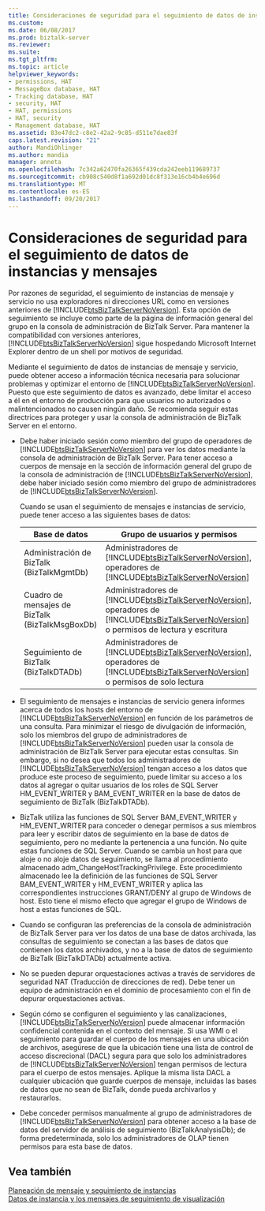 ```yaml
---
title: Consideraciones de seguridad para el seguimiento de datos de instancias y mensajes | Documentos de Microsoft
ms.custom: 
ms.date: 06/08/2017
ms.prod: biztalk-server
ms.reviewer: 
ms.suite: 
ms.tgt_pltfrm: 
ms.topic: article
helpviewer_keywords:
- permissions, HAT
- MessageBox database, HAT
- Tracking database, HAT
- security, HAT
- HAT, permissions
- HAT, security
- Management database, HAT
ms.assetid: 83e47dc2-c8e2-42a2-9c85-d511e7dae83f
caps.latest.revision: "21"
author: MandiOhlinger
ms.author: mandia
manager: anneta
ms.openlocfilehash: 7c342a62470fa26365f439cda242eeb119689737
ms.sourcegitcommit: cb908c540d8f1a692d01dc8f313e16cb4b4e696d
ms.translationtype: MT
ms.contentlocale: es-ES
ms.lasthandoff: 09/20/2017
---
```

# <a name="security-considerations-for-message-and-instance-data-tracking"></a>Consideraciones de seguridad para el seguimiento de datos de instancias y mensajes
Por razones de seguridad, el seguimiento de instancias de mensaje y servicio no usa exploradores ni direcciones URL como en versiones anteriores de [!INCLUDE[btsBizTalkServerNoVersion](../includes/btsbiztalkservernoversion-md.md)]. Esta opción de seguimiento se incluye como parte de la página de información general del grupo en la consola de administración de BizTalk Server.  Para mantener la compatibilidad con versiones anteriores, [!INCLUDE[btsBizTalkServerNoVersion](../includes/btsbiztalkservernoversion-md.md)] sigue hospedando Microsoft Internet Explorer dentro de un shell por motivos de seguridad.  
  
 Mediante el seguimiento de datos de instancias de mensaje y servicio, puede obtener acceso a información técnica necesaria para solucionar problemas y optimizar el entorno de [!INCLUDE[btsBizTalkServerNoVersion](../includes/btsbiztalkservernoversion-md.md)]. Puesto que este seguimiento de datos es avanzado, debe limitar el acceso a él en el entorno de producción para que usuarios no autorizados o malintencionados no causen ningún daño. Se recomienda seguir estas directrices para proteger y usar la consola de administración de BizTalk Server en el entorno.  
  
-   Debe haber iniciado sesión como miembro del grupo de operadores de [!INCLUDE[btsBizTalkServerNoVersion](../includes/btsbiztalkservernoversion-md.md)] para ver los datos mediante la consola de administración de BizTalk Server. Para tener acceso a cuerpos de mensaje en la sección de información general del grupo de la consola de administración de [!INCLUDE[btsBizTalkServerNoVersion](../includes/btsbiztalkservernoversion-md.md)], debe haber iniciado sesión como miembro del grupo de administradores de [!INCLUDE[btsBizTalkServerNoVersion](../includes/btsbiztalkservernoversion-md.md)].  
  
     Cuando se usan el seguimiento de mensajes e instancias de servicio, puede tener acceso a las siguientes bases de datos:  
  
    |Base de datos|Grupo de usuarios y permisos|  
    |--------------|-----------------------------|  
    |Administración de BizTalk (BizTalkMgmtDb)|Administradores de [!INCLUDE[btsBizTalkServerNoVersion](../includes/btsbiztalkservernoversion-md.md)], operadores de [!INCLUDE[btsBizTalkServerNoVersion](../includes/btsbiztalkservernoversion-md.md)]|  
    |Cuadro de mensajes de BizTalk (BizTalkMsgBoxDb)|Administradores de [!INCLUDE[btsBizTalkServerNoVersion](../includes/btsbiztalkservernoversion-md.md)], operadores de [!INCLUDE[btsBizTalkServerNoVersion](../includes/btsbiztalkservernoversion-md.md)] o permisos de lectura y escritura|  
    |Seguimiento de BizTalk (BizTalkDTADb)|Administradores de [!INCLUDE[btsBizTalkServerNoVersion](../includes/btsbiztalkservernoversion-md.md)], operadores de [!INCLUDE[btsBizTalkServerNoVersion](../includes/btsbiztalkservernoversion-md.md)] o permisos de solo lectura|  
  
-   El seguimiento de mensajes e instancias de servicio genera informes acerca de todos los hosts del entorno de [!INCLUDE[btsBizTalkServerNoVersion](../includes/btsbiztalkservernoversion-md.md)] en función de los parámetros de una consulta. Para minimizar el riesgo de divulgación de información, solo los miembros del grupo de administradores de [!INCLUDE[btsBizTalkServerNoVersion](../includes/btsbiztalkservernoversion-md.md)] pueden usar la consola de administración de BizTalk Server para ejecutar estas consultas. Sin embargo, si no desea que todos los administradores de [!INCLUDE[btsBizTalkServerNoVersion](../includes/btsbiztalkservernoversion-md.md)] tengan acceso a los datos que produce este proceso de seguimiento, puede limitar su acceso a los datos al agregar o quitar usuarios de los roles de SQL Server HM_EVENT_WRITER y BAM_EVENT_WRITER en la base de datos de seguimiento de BizTalk (BizTalkDTADb).  
  
-   BizTalk utiliza las funciones de SQL Server BAM_EVENT_WRITER y HM_EVENT_WRITER para conceder o denegar permisos a sus miembros para leer y escribir datos de seguimiento en la base de datos de seguimiento, pero no mediante la pertenencia a una función. No quite estas funciones de SQL Server. Cuando se cambia un host para que aloje o no aloje datos de seguimiento, se llama al procedimiento almacenado adm_ChangeHostTrackingPrivilege. Este procedimiento almacenado lee la definición de las funciones de SQL Server BAM_EVENT_WRITER y HM_EVENT_WRITER y aplica las correspondientes instrucciones GRANT/DENY al grupo de Windows de host. Esto tiene el mismo efecto que agregar el grupo de Windows de host a estas funciones de SQL.  
  
-   Cuando se configuran las preferencias de la consola de administración de BizTalk Server para ver los datos de una base de datos archivada, las consultas de seguimiento se conectan a las bases de datos que contienen los datos archivados, y no a la base de datos de seguimiento de BizTalk (BizTalkDTADb) actualmente activa.  
  
-   No se pueden depurar orquestaciones activas a través de servidores de seguridad NAT (Traducción de direcciones de red). Debe tener un equipo de administración en el dominio de procesamiento con el fin de depurar orquestaciones activas.  
  
-   Según cómo se configuren el seguimiento y las canalizaciones, [!INCLUDE[btsBizTalkServerNoVersion](../includes/btsbiztalkservernoversion-md.md)] puede almacenar información confidencial contenida en el contexto del mensaje. Si usa WMI o el seguimiento para guardar el cuerpo de los mensajes en una ubicación de archivos, asegúrese de que la ubicación tiene una lista de control de acceso discrecional (DACL) segura para que solo los administradores de [!INCLUDE[btsBizTalkServerNoVersion](../includes/btsbiztalkservernoversion-md.md)] tengan permisos de lectura para el cuerpo de estos mensajes. Aplique la misma lista DACL a cualquier ubicación que guarde cuerpos de mensaje, incluidas las bases de datos que no sean de BizTalk, donde pueda archivarlos y restaurarlos.  
  
-   Debe conceder permisos manualmente al grupo de administradores de [!INCLUDE[btsBizTalkServerNoVersion](../includes/btsbiztalkservernoversion-md.md)] para obtener acceso a la base de datos del servidor de análisis de seguimiento (BizTalkAnalysisDb); de forma predeterminada, solo los administradores de OLAP tienen permisos para esta base de datos.  
  
## <a name="see-also"></a>Vea también  
 [Planeación de mensaje y seguimiento de instancias](../core/planning-for-message-and-instance-tracking.md)   
 [Datos de instancia y los mensajes de seguimiento de visualización](../core/viewing-tracked-message-and-instance-data.md)